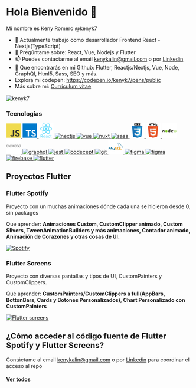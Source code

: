 # Hola Bienvenido 👋
Mi nombre es Keny Romero @kenyk7

- 🔭 Actualmente trabajo como desarrollador Frontend React - Nextjs(TypeScript)
- 💬 Pregúntame sobre: React, Vue, Nodejs y Flutter
- 📫 Puedes contactarme al email kenykalin@gmail.com o por [Linkedin](https://www.linkedin.com/in/kenyk7/)
- 🔭 Que encontrarás en mi Github: Flutter, Reactjs/Nextjs, Vue, Node, GraphQl, Html5, Sass, SEO y más.
- Explora mi codepen: https://codepen.io/kenyk7/pens/public
- Más sobre mi: [Curriculum vitae](https://docs.google.com/document/d/1smGJrkzZ3MWvQ92X_Z4ZBdiOX8pskKnofkubxuYZYC4/edit?usp=sharing)

<p><img align="center" src="https://github-readme-streak-stats.herokuapp.com/?user=kenyk7&theme=dark" alt="kenyk7" /></p>

### Tecnologías
<p>
  <a
    href="https://developer.mozilla.org/en-US/docs/Web/JavaScript"
    target="_blank"
    rel="noreferrer"
  >
    <img
      src="https://raw.githubusercontent.com/devicons/devicon/master/icons/javascript/javascript-original.svg"
      alt="javascript"
      height="40"
    />
  </a>
  <a href="https://www.typescriptlang.org/" target="_blank" rel="noreferrer">
    <img
      src="https://raw.githubusercontent.com/devicons/devicon/master/icons/typescript/typescript-original.svg"
      alt="typescript"
      height="40"
    />
  </a>
  <a href="https://reactjs.org/" target="_blank" rel="noreferrer">
    <img
      src="https://raw.githubusercontent.com/devicons/devicon/master/icons/react/react-original-wordmark.svg"
      alt="react"
      height="40"
    />
  </a>
  <a href="https://nextjs.org/" target="_blank" rel="noreferrer">
    <img
      src="https://cdn.worldvectorlogo.com/logos/nextjs-2.svg"
      alt="nextjs"
      height="40"
    />
  </a>
  <a href="https://vuejs.org/" target="_blank" rel="noreferrer">
    <img
      src="https://upload.wikimedia.org/wikipedia/commons/thumb/9/95/Vue.js_Logo_2.svg/375px-Vue.js_Logo_2.svg.png"
      alt="vue"
      height="40"
    />
  </a>
  <a href="https://nuxtjs.org/" target="_blank" rel="noreferrer">
    <img
      src="https://upload.wikimedia.org/wikipedia/commons/thumb/a/ae/Nuxt_logo.svg/330px-Nuxt_logo.svg.png"
      alt="nuxt"
      height="40"
    />
  </a>
  <a href="https://sass-lang.com/" target="_blank" rel="noreferrer">
    <img
      src="https://upload.wikimedia.org/wikipedia/commons/thumb/9/96/Sass_Logo_Color.svg/368px-Sass_Logo_Color.svg.png"
      alt="sass"
      height="40"
    />
  </a>
  <a href="https://www.w3schools.com/css/" target="_blank" rel="noreferrer">
    <img
      src="https://raw.githubusercontent.com/devicons/devicon/master/icons/css3/css3-original-wordmark.svg"
      alt="css3"
      height="40"
    />
  </a>
  <a href="https://www.w3.org/html/" target="_blank" rel="noreferrer">
    <img
      src="https://raw.githubusercontent.com/devicons/devicon/master/icons/html5/html5-original-wordmark.svg"
      alt="html5"
      height="40"
    />
  </a>
  <a href="https://nodejs.org" target="_blank" rel="noreferrer">
    <img
      src="https://raw.githubusercontent.com/devicons/devicon/master/icons/nodejs/nodejs-original-wordmark.svg"
      alt="nodejs"
      height="40"
    />
  </a>
  <a href="https://expressjs.com" target="_blank" rel="noreferrer">
    <img
      src="https://raw.githubusercontent.com/devicons/devicon/master/icons/express/express-original-wordmark.svg"
      alt="express"
      height="40"
    />
  </a>
  <a href="https://graphql.org" target="_blank" rel="noreferrer">
    <img
      src="https://www.vectorlogo.zone/logos/graphql/graphql-icon.svg"
      alt="graphql"
      height="40"
    />
  </a>
  <a href="https://jestjs.io" target="_blank" rel="noreferrer">
    <img
      src="https://www.vectorlogo.zone/logos/jestjsio/jestjsio-icon.svg"
      alt="jest"
      height="40"
    />
  </a>
  <a href="https://codecept.io" target="_blank" rel="noreferrer">
    <img
      src="https://codecept.io/logo.svg"
      alt="codecept"
      height="40"
    />
  </a>
  <a href="https://git-scm.com/" target="_blank" rel="noreferrer">
    <img
      src="https://www.vectorlogo.zone/logos/git-scm/git-scm-icon.svg"
      alt="git"
      height="40"
    />
  </a>
  <a href="https://www.mysql.com/" target="_blank" rel="noreferrer">
    <img
      src="https://raw.githubusercontent.com/devicons/devicon/master/icons/mysql/mysql-original-wordmark.svg"
      alt="mysql"
      height="40"
    />
  </a>
  <a href="https://www.figma.com/" target="_blank" rel="noreferrer">
    <img
      src="https://www.vectorlogo.zone/logos/figma/figma-icon.svg"
      alt="figma"
      height="40"
    />
  </a>
  <a href="https://www.atlassian.com/es/software/jira" target="_blank" rel="noreferrer">
    <img
      src="https://cdn.icon-icons.com/icons2/2699/PNG/512/atlassian_jira_logo_icon_170511.png"
      alt="figma"
      height="40"
    />
  </a>
  <a href="https://firebase.google.com/" target="_blank" rel="noreferrer">
    <img
      src="https://www.vectorlogo.zone/logos/firebase/firebase-icon.svg"
      alt="firebase"
      height="40"
    />
  </a>
  <a href="https://flutter.dev" target="_blank" rel="noreferrer">
    <img
      src="https://www.vectorlogo.zone/logos/flutterio/flutterio-icon.svg"
      alt="flutter"
      height="40"
    />
  </a>
</p>

## Proyectos Flutter

### Flutter Spotify
Proyecto con un muchas animaciones dónde cada una se hicieron desde 0, sin packages

Que aprender: **Animaciones Custom, CustomClipper animado, Custom Slivers, TweenAnimationBuilders y más animaciones, Contador animado, Animación de Corazones y otras cosas de UI.**

<p>
  <a href="https://www.youtube.com/shorts/D6lXGheDsqY" target="_blank" rel="noreferrer">
    <img
      src="https://res.cloudinary.com/marcomontalbano/image/upload/v1662047502/video_to_markdown/images/youtube--D6lXGheDsqY-c05b58ac6eb4c4700831b2b3070cd403.jpg"
      alt="Spotify"
      width="300"
    />
  </a>
</p>

### Flutter Screens

Proyecto con diversas pantallas y tipos de UI, CustomPainters y CustomClippers.

Que aprender: **CustomPainters/CustomClippers a full(AppBars, BottonBars, Cards y Botones Personalizados), Chart Personalizado con CustomPainters**

<p>
  <a href="https://www.youtube.com/shorts/qXfkv4s7-nI" target="_blank" rel="noreferrer">
    <img
      src="https://res.cloudinary.com/marcomontalbano/image/upload/v1662062325/video_to_markdown/images/youtube--qXfkv4s7-nI-c05b58ac6eb4c4700831b2b3070cd403.jpg"
      alt="Flutter screens"
      width="300"
    />
  </a>
</p>

## ¿Cómo acceder al código fuente de Flutter Spotify y Flutter Screens?

Contáctame al email kenykalin@gmail.com o por [Linkedin](https://www.linkedin.com/in/kenyk7/) para coordinar el acceso al repo

#### [Ver todos](https://github.com/kenyk7?tab=repositories)
